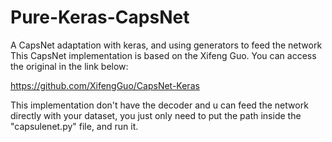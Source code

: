 # Pure-Keras-CapsNet
A CapsNet adaptation with keras, and using generators to feed the network
This CapsNet implementation is based on the Xifeng Guo. You can access the original in the link below:

https://github.com/XifengGuo/CapsNet-Keras

This implementation don't have the decoder and u can feed the network directly with your dataset, you just only need to put the path inside
the "capsulenet.py" file, and run it.
